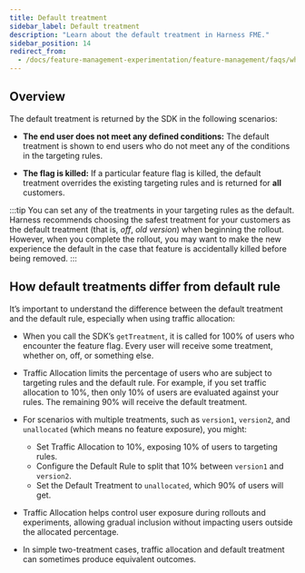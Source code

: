 ```yaml
---
title: Default treatment
sidebar_label: Default treatment
description: "Learn about the default treatment in Harness FME."
sidebar_position: 14
redirect_from:
  - /docs/feature-management-experimentation/feature-management/faqs/what-is-the-difference-between-default-rule-and-default-treatment
---
```


## Overview

The default treatment is returned by the SDK in the following scenarios:

* **The end user does not meet any defined conditions:** The default treatment is shown to end users who do not meet any of the conditions in the targeting rules.

* **The flag is killed:** If a particular feature flag is killed, the default treatment overrides the existing targeting rules and is returned for **all** customers.

:::tip
You can set any of the treatments in your targeting rules as the default. Harness recommends choosing the safest treatment for your customers as the default treatment (that is, _off_, _old version_) when beginning the rollout. However, when you complete the rollout, you may want to make the new experience the default in the case that feature is accidentally killed before being removed.
:::

## How default treatments differ from default rule

It’s important to understand the difference between the default treatment and the default rule, especially when using traffic allocation:

* When you call the SDK’s `getTreatment`, it is called for 100% of users who encounter the feature flag. Every user will receive some treatment, whether on, off, or something else.
* Traffic Allocation limits the percentage of users who are subject to targeting rules and the default rule. For example, if you set traffic allocation to 10%, then only 10% of users are evaluated against your rules. The remaining 90% will receive the default treatment.
* For scenarios with multiple treatments, such as `version1`, `version2`, and `unallocated` (which means no feature exposure), you might:
  
  * Set Traffic Allocation to 10%, exposing 10% of users to targeting rules.
  * Configure the Default Rule to split that 10% between `version1` and `version2`.
  * Set the Default Treatment to `unallocated`, which 90% of users will get.

* Traffic Allocation helps control user exposure during rollouts and experiments, allowing gradual inclusion without impacting users outside the allocated percentage.
* In simple two-treatment cases, traffic allocation and default treatment can sometimes produce equivalent outcomes.
